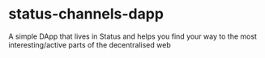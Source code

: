 # status-channels-dapp
A simple DApp that lives in Status and helps you find your way to the most interesting/active parts of the decentralised web
